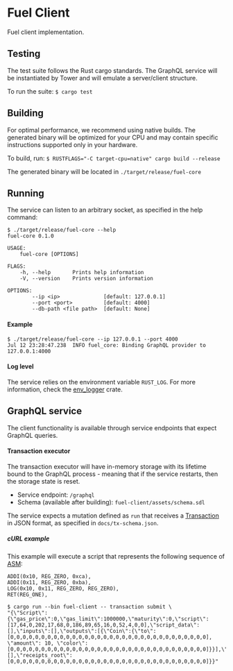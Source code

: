 # Fuel Client

Fuel client implementation.

## Testing

The test suite follows the Rust cargo standards. The GraphQL service will be instantiated by Tower and will emulate a server/client structure.

To run the suite:
`$ cargo test`

## Building

For optimal performance, we recommend using native builds. The generated binary will be optimized for your CPU and may contain specific instructions supported only in your hardware.

To build, run:
`$ RUSTFLAGS="-C target-cpu=native" cargo build --release`

The generated binary will be located in `./target/release/fuel-core`

## Running

The service can listen to an arbitrary socket, as specified in the help command:

```
$ ./target/release/fuel-core --help
fuel-core 0.1.0

USAGE:
    fuel-core [OPTIONS]

FLAGS:
    -h, --help       Prints help information
    -V, --version    Prints version information

OPTIONS:
        --ip <ip>              [default: 127.0.0.1]
        --port <port>          [default: 4000]
        --db-path <file path>  [default: None]
```

#### Example

```
$ ./target/release/fuel-core --ip 127.0.0.1 --port 4000
Jul 12 23:28:47.238  INFO fuel_core: Binding GraphQL provider to 127.0.0.1:4000
```

#### Log level

The service relies on the environment variable `RUST_LOG`. For more information, check the [env_logger](https://docs.rs/env_logger) crate.

## GraphQL service

The client functionality is available through service endpoints that expect GraphQL queries.

#### Transaction executor

The transaction executor will have in-memory storage with its lifetime bound to the GraphQL process - meaning that if the service restarts, then the storage state is reset.

* Service endpoint: `/graphql`
* Schema (available after building): `fuel-client/assets/schema.sdl`

The service expects a mutation defined as `run` that receives a [Transaction](https://github.com/FuelLabs/fuel-tx) in JSON format, as specified in `docs/tx-schema.json`.

##### cURL example

This example will execute a script that represents the following sequence of [ASM](https://github.com/FuelLabs/fuel-asm):

```
ADDI(0x10, REG_ZERO, 0xca),
ADDI(0x11, REG_ZERO, 0xba),
LOG(0x10, 0x11, REG_ZERO, REG_ZERO),
RET(REG_ONE),
```

```
$ cargo run --bin fuel-client -- transaction submit \
"{\"Script\":{\"gas_price\":0,\"gas_limit\":1000000,\"maturity\":0,\"script\":[17,64,0,202,17,68,0,186,89,65,16,0,52,4,0,0],\"script_data\":[],\"inputs\":[],\"outputs\":[{\"Coin\":{\"to\":[0,0,0,0,0,0,0,0,0,0,0,0,0,0,0,0,0,0,0,0,0,0,0,0,0,0,0,0,0,0,0,0], \"amount\": 10, \"color\": [0,0,0,0,0,0,0,0,0,0,0,0,0,0,0,0,0,0,0,0,0,0,0,0,0,0,0,0,0,0,0,0]}}],\"witnesses\":[],\"receipts_root\":[0,0,0,0,0,0,0,0,0,0,0,0,0,0,0,0,0,0,0,0,0,0,0,0,0,0,0,0,0,0,0,0]}}"
```
